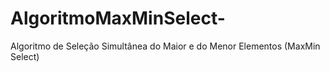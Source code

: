 # AlgoritmoMaxMinSelect-
Algoritmo de Seleção Simultânea do Maior e do Menor Elementos (MaxMin Select) 
